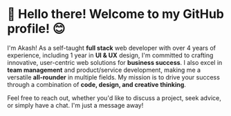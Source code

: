 # 👋 Hello there! Welcome to my GitHub profile! 😊

I'm Akash! As a self-taught **full stack** web developer with over 4 years of experience, including 1 year in **UI & UX** design, I'm committed to crafting innovative, user-centric web solutions for **business success**. I also excel in **team management** and product/service development, making me a versatile **all-rounder** in multiple fields. My mission is to drive your success through a combination of **code, design, and creative thinking**.
 
Feel free to reach out, whether you'd like to discuss a project, seek advice, or simply have a chat. I'm just a message away!
